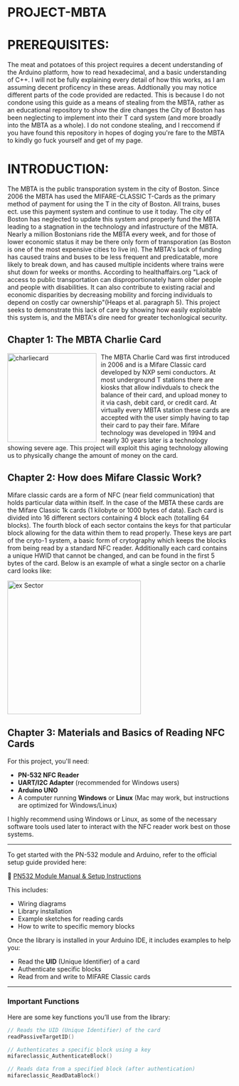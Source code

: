# PROJECT-MBTA

# PREREQUISITES:
The meat and potatoes of this project requires a decent understanding of the Arduino platform, how to read hexadecimal, and a basic understanding of C++.
I will not be fully explaining every detail of how this works, as I am assuming decent proficency in these areas. Addtionally you may notice different parts of the code provided are redacted. This is because I do not condone using this guide as a means of stealing from the MBTA, rather as an educational repository to show the dire changes the City of Boston has been neglecting to implement into their T card system (and more broadly into the MBTA as a whole). I do not condone stealing, and I reccomend if you have found this repository in hopes of doging you're fare to the MBTA to kindly go fuck yourself and get of my page.

# INTRODUCTION:
The MBTA is the public transporation system in the city of Boston. Since 2006 the MBTA has used the MIFARE-CLASSIC T-Cards as the primary method of payment for using the T in the city of Boston. All trains, buses ect. use this payment system and continue to use it today. The city of Boston has neglected to update this system and properly fund the MBTA leading to a stagnation in the technology and infastructure of the MBTA. 
Nearly a million Bostonians ride the MBTA every week, and for those of lower economic status it may be there only form of transporation (as Boston is one of the most expensive cities to live in). The MBTA's lack of funding has caused trains and buses to be less frequent and predicatable, more likely to break down, and has caused multiple incidents where trains were shut down for weeks or months. According to healthaffairs.org "Lack of access to public transportation can disproportionately harm older people and people with disabilities. It can also contribute to existing racial and economic disparities by decreasing mobility and forcing individuals to depend on costly car ownership"(Heaps et al. paragraph 5). This project seeks to demonstrate this lack of care by showing how easily exploitable this system is, and the MBTA's dire need for greater techonlogical security.

## Chapter 1: The MBTA Charlie Card

<img src="https://github.com/user-attachments/assets/b1e51d0b-8cd5-4c20-b9b0-0d7f43c04925" alt="charliecard" width="200" style="float: left; margin-right: 10px;"/>

The MBTA Charlie Card was first introduced in 2006 and is a Mifare Classic card developed by NXP semi conductors. At most underground T stations there are kiosks that allow indivduals to check the balance of their card, and upload money to it via cash, debit card, or credit card. At virtually every MBTA station these cards are accepted with the user simply having to tap their card to pay their fare. Mifare technology was developed in 1994 and nearly 30 years later is a technology showing severe age. This project will exploit this aging technology allowing us to physically change the amount of money on the card.

## Chapter 2: How does Mifare Classic Work?
Mifare classic cards are a form of NFC (near field communication) that holds particular data within itself. In the case of the MBTA these cards are the Mifare Classic 1k cards (1 kilobyte or 1000 bytes of data). Each card is divided into 16 different sectors containing 4 block each (totalling 64 blocks). The fourth block of each sector contains the keys for that particular block allowing for the data within them to read properly. These keys are part of the cryto-1 system, a basic form of crytography which keeps the blocks from being read by a standard NFC reader. Additionally each card contains a unique HWID that cannot be changed, and can be found in the first 5 bytes of the card.
Below is an example of what a single sector on a charlie card looks like:

<img src="https://github.com/user-attachments/assets/5419744c-09ce-4d37-8514-b35ee56e9730" alt="ex Sector" width="300"/>


## Chapter 3: Materials and Basics of Reading NFC Cards


For this project, you'll need:

- **PN-532 NFC Reader**
- **UART/I2C Adapter** (recommended for Windows users)
- **Arduino UNO**
- A computer running **Windows** or **Linux** (Mac may work, but instructions are optimized for Windows/Linux)

I highly recommend using Windows or Linux, as some of the necessary software tools used later to interact with the NFC reader work best on those systems.

---

To get started with the PN-532 module and Arduino, refer to the official setup guide provided here:

🔗 [PN532 Module Manual & Setup Instructions](https://www.elechouse.com/elechouse/images/product/PN532_module_V3/PN532_%20Manual_V3.pdf)

This includes:

- Wiring diagrams
- Library installation
- Example sketches for reading cards
- How to write to specific memory blocks

Once the library is installed in your Arduino IDE, it includes examples to help you:

- Read the **UID** (Unique Identifier) of a card
- Authenticate specific blocks
- Read from and write to MIFARE Classic cards

---

### Important Functions

Here are some key functions you’ll use from the library:

```cpp
// Reads the UID (Unique Identifier) of the card
readPassiveTargetID()

// Authenticates a specific block using a key
mifareclassic_AuthenticateBlock()

// Reads data from a specified block (after authentication)
mifareclassic_ReadDataBlock()
```




